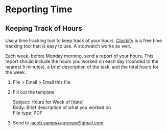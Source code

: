 # Reporting Time

## Keeping Track of Hours

Use a time tracking tool to keep track of your hours. [Clockify](https://clockify.me/lp/timesheet-app?utm_medium=cpc&utm_source=google&utm_campaign=US:PER_nSignals:SignUp_wnPurchase_tROAS:G&utm_agid=&utm_term=&device=c&gad=1&gclid=EAIaIQobChMIoI3B8buK_wIVvgOzAB2HPwv1EAAYASAAEgLY3fD_BwE) is a free time tracking tool that is easy to use. A stopwatch works as well.

Each week, before Monday morning, send a report of your hours. This report should include the hours you worked on each day (rounded to the nearest 5 minutes), a brief description of the task, and the total hours for the week.

1. File > Email > Email this file
2. Fill out the template

   Subject: Hours for Week of [date]  
   Body: Brief description of what you worked on  
   File type: PDF

3. Send to jacob.samps+aprovan@gmail.com
